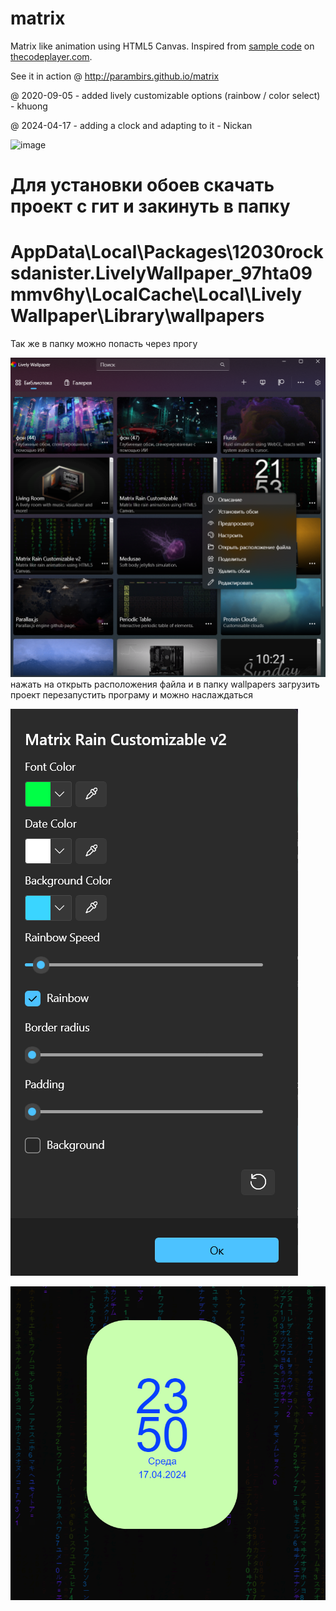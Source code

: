 # matrix
Matrix like animation using HTML5 Canvas. Inspired from [sample code](http://thecodeplayer.com/walkthrough/matrix-rain-animation-html5-canvas-javascript) on [thecodeplayer.com](http://thecodeplayer.com/).

See it in action @ http://parambirs.github.io/matrix

@ 2020-09-05 - added lively customizable options (rainbow / color select) - khuong

@ 2024-04-17 - adding a clock and adapting to it - Nickan

![image](https://github.com/nickan/Matrix-and-clock/assets/143292344/16a02ee4-9383-4339-8436-a740b7cf97bc)


# Для установки обоев скачать проект с гит и закинуть в папку 


# AppData\Local\Packages\12030rocksdanister.LivelyWallpaper_97hta09mmv6hy\LocalCache\Local\Lively Wallpaper\Library\wallpapers
Так же в папку можно попасть через прогу 

![alt text](image.png)
нажать на открыть расположения файла и в папку wallpapers загрузить проект перезапустить програму и можно наслаждаться 

![alt text](image-1.png)

![alt text](image-2.png)
